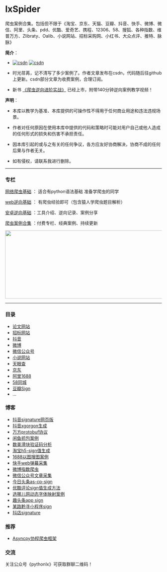 # lxSpider
爬虫案例合集。包括但不限于《淘宝、京东、天猫、豆瓣、抖音、快手、微博、微信、阿里、头条、pdd、优酷、爱奇艺、携程、12306、58、搜狐、各种指数、维普万方、Zlibraty、Oalib、小说网站、招标采购网、小红书、大众点评、推特、脉脉》

**简介**：
- [![csdn](https://img.shields.io/badge/CSDN-orange)](https://blog.csdn.net/weixin_43582101)  [![csdn](https://img.shields.io/badge/GitHub-blue)](https://github.com/lixi5338619) 
- 时光荏苒，记不清写了多少案例了。作者文章发布在csdn，代码随后往github上更新。csdn部分文章为收费案例，合理订阅。

- 新书 [《爬虫逆向进阶实战》](https://github.com/lixi5338619/lxBook) 已经上市，附带140分钟逆向案例教学视频！


**声明**：
- 本库以教学为基准、本库提供的可操作性不得用于任何商业用途和违法违规场景。

- 作者对任何原因在使用本库中提供的代码和策略时可能对用户自己或他人造成的任何形式的损失和伤害不承担责任。

- 因本库引起的或与之有关的任何争议，各方应友好协商解决，协商不成的任何后果与作者无关。

- 如有侵权，请联系我进行删除。
 


---
### 专栏

[网络爬虫基础](https://blog.csdn.net/weixin_43582101/category_9284276.html) ： 适合有python语法基础 准备学爬虫的同学

[web逆向基础](https://blog.csdn.net/weixin_43582101/category_10755969.html) ： 有爬虫经验即可（包含猿人学爬虫题目解析）

[安卓逆向基础](https://blog.csdn.net/weixin_43582101/category_9863507.html) ：工具介绍、逆向记录、案例分享

[爬虫案例合集](https://blog.csdn.net/weixin_43582101/category_9291501.html) ：付费专栏、经典案例、持续更新


<img src="https://img-blog.csdnimg.cn/20210714091420938.png" width="1000" height="220" alt=""/><br/>

---

### 目录

- [论文网站](https://github.com/lixi5338619/lxSpider/tree/main/案例代码/维普知网万方论文)
- [招标网站](https://github.com/lixi5338619/lxSpider/tree/main/案例代码/招标投标)
- [抖音](https://github.com/lixi5338619/lxSpider/tree/main/案例代码/抖音)
- [微博](https://github.com/lixi5338619/lxSpider/tree/main/案例代码/微博)
- [微信公众号](https://github.com/lixi5338619/lxSpider/tree/main/案例代码/微信公众号)
- [小说网站](https://github.com/lixi5338619/lxSpider/tree/main/案例代码/小说网站)
- [天眼查](https://github.com/lixi5338619/lxSpider/tree/main/案例代码/天眼查)
- [京东](https://github.com/lixi5338619/lxSpider/tree/main/案例代码/京东)
- [阿里1688](https://github.com/lixi5338619/lxSpider/tree/main/%E6%A1%88%E4%BE%8B%E4%BB%A3%E7%A0%81/%E8%B1%86%E7%93%A3/ali1688)
- [58同城](https://github.com/lixi5338619/lxSpider/tree/main/%E6%A1%88%E4%BE%8B%E4%BB%A3%E7%A0%81/%E8%B1%86%E7%93%A3/58同城)
- [豆瓣Sign](https://github.com/lixi5338619/lxSpider/tree/main/%E6%A1%88%E4%BE%8B%E4%BB%A3%E7%A0%81/%E8%B1%86%E7%93%A3/DoubanAPI)
- ...

### 博客
- [抖音signature网页版](https://blog.csdn.net/weixin_43582101/article/details/118084709)
- [抖音xgorgon生成](https://blog.csdn.net/weixin_43582101/article/details/108012579)
- [万方protobuf协议](https://blog.csdn.net/weixin_43582101/article/details/115696541)
- [闲鱼抓包案例](https://blog.csdn.net/weixin_43582101/article/details/114667690)
- [数美滑块验证码分析](https://blog.csdn.net/weixin_43582101/article/details/112553479)
- [淘宝h5-sign值生成](https://blog.csdn.net/weixin_43582101/article/details/109383922)
- [1688以图搜图案例](https://blog.csdn.net/weixin_43582101/article/details/107427108)
- [快手web弹幕采集](https://blog.csdn.net/weixin_43582101/article/details/108466933)
- [微博指数爬虫](https://blog.csdn.net/weixin_43582101/article/details/102662019)
- [微信公众号文章采集](https://blog.csdn.net/weixin_43582101/article/details/109449733)
- [今日头条as-cp-sign](https://blog.csdn.net/weixin_43582101/article/details/106429765)
- [优酷评论sign值生成方法](https://blog.csdn.net/weixin_43582101/article/details/106096666)
- [选哪儿网动态字体映射案例](https://blog.csdn.net/weixin_43582101/article/details/113373277)
- [趣头条app sign](http://t.csdn.cn/WIHq1)
- [某路黔寻小程序sign](http://t.csdn.cn/youIh)
- [抖店signature](https://blog.csdn.net/weixin_43582101/article/details/123549946)


### 推荐
- [Asyncpy协程爬虫框架](https://github.com/lixi5338619/asyncpy)


### 交流

关注公众号《pythonlx》可获取群聊二维码！
